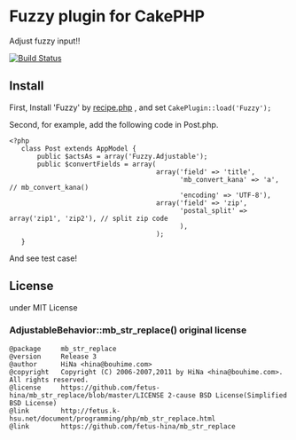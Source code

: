 # Fuzzy plugin for CakePHP

Adjust fuzzy input!!

[![Build Status](https://secure.travis-ci.org/k1LoW/Fuzzy.png?branch=master)](http://travis-ci.org/k1LoW/Fuzzy)

## Install

First, Install 'Fuzzy' by [recipe.php](https://github.com/k1LoW/recipe) , and set `CakePlugin::load('Fuzzy');`

Second, for example, add the following code in Post.php.

    <?php
       class Post extends AppModel {
           public $actsAs = array('Fuzzy.Adjustable');
           public $convertFields = array(
                                         array('field' => 'title',
                                               'mb_convert_kana' => 'a', // mb_convert_kana()
                                               'encoding' => 'UTF-8'),
                                         array('field' => 'zip',
                                               'postal_split' => array('zip1', 'zip2'), // split zip code
                                               ),
                                         );
       }

And see test case!

## License

under MIT License

### AdjustableBehavior::mb_str_replace() original license

    @package     mb_str_replace
    @version     Release 3
    @author      HiNa <hina@bouhime.com>
    @copyright   Copyright (C) 2006-2007,2011 by HiNa <hina@bouhime.com>. All rights reserved.
    @license     https://github.com/fetus-hina/mb_str_replace/blob/master/LICENSE 2-cause BSD License(Simplified BSD License)
    @link        http://fetus.k-hsu.net/document/programming/php/mb_str_replace.html
    @link        https://github.com/fetus-hina/mb_str_replace
